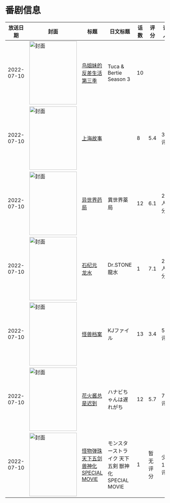 # 番剧信息

|放送日期|封面|标题|日文标题|话数|评分|评分人数|
|---|---|---|---|---|---|---|
|2022-07-10|<img src="https://lain.bgm.tv/pic/cover/c/32/f8/438039_8ippt.jpg" alt="封面" style="width:150px;height:200px;object-fit:cover;">|[鸟姐妹的反差生活 第三季](https://bangumi.tv/subject/438039)|Tuca & Bertie Season 3|10|||
|2022-07-10|<img src="https://lain.bgm.tv/pic/cover/c/e0/52/320223_vuai8.jpg" alt="封面" style="width:150px;height:200px;object-fit:cover;">|[上海故事](https://bangumi.tv/subject/320223)||8|5.4|30人评分|
|2022-07-10|<img src="https://lain.bgm.tv/pic/cover/c/05/43/342200_2hdHa.jpg" alt="封面" style="width:150px;height:200px;object-fit:cover;">|[异世界药局](https://bangumi.tv/subject/342200)|異世界薬局|12|6.1|2472人评分|
|2022-07-10|<img src="https://lain.bgm.tv/pic/cover/c/20/d9/331479_taxcT.jpg" alt="封面" style="width:150px;height:200px;object-fit:cover;">|[石纪元 龙水](https://bangumi.tv/subject/331479)|Dr.STONE 龍水|1|7.1|2205人评分|
|2022-07-10|<img src="https://lain.bgm.tv/pic/cover/c/08/10/381384_d421K.jpg" alt="封面" style="width:150px;height:200px;object-fit:cover;">|[怪兽档案](https://bangumi.tv/subject/381384)|KJファイル|13|3.4|57人评分|
|2022-07-10|<img src="https://lain.bgm.tv/pic/cover/c/e2/18/345649_Vg4e4.jpg" alt="封面" style="width:150px;height:200px;object-fit:cover;">|[花火酱总是迟到](https://bangumi.tv/subject/345649)|ハナビちゃんは遅れがち|12|5.7|79人评分|
|2022-07-10|<img src="https://lain.bgm.tv/pic/cover/c/dd/9e/413568_46vNV.jpg" alt="封面" style="width:150px;height:200px;object-fit:cover;">|[怪物弹珠 天下五剑 兽神化 SPECIAL MOVIE](https://bangumi.tv/subject/413568)|モンスターストライク 天下五剣 獣神化 SPECIAL MOVIE|1|暂无评分|少于10人评分|
